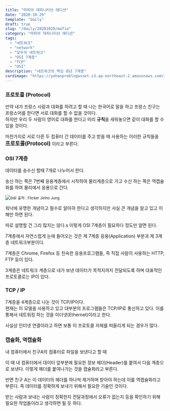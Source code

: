 ```yaml
---
title: "마피아 데피니티브 에디션"
date: "2020-10-29"
template: "daily"
draft: true
slug: "/daily/20201029/mafia"
category: "마피아 데피니티브 에디션"
tags:
  - "네트워크"
  - "network"
  - "모두의 네트워크"
  - "OSI 7계층"
  - "TCP"
  - "OSI"
description: "네트워크의 핵심 OSI 7계층"
cardimage: "https://yohanproblogasset.s3.ap-northeast-2.amazonaws.com/images/daily/game/brittney-burnett-699634-unsplash.jpg"
---
```


### 프로토콜 (Protocol)

만약 내가 프랑스 사람과 대화를 하려고 할 때 나는 한국어로 말을 하고 프랑스 친구는 프랑스어를 한다면 서로 대화를 할 수 없을 것이다.<br>
하지만 우리 두 사람이 영어로 대화를 한다고 미리 **규칙**을 세워놓으면 같이 대화를 할 수 있을 것이다.

마찬가지로 서로 다른 두 컴퓨터 간 데이터를 주고 받을 때 사용하는 이러한 규칙들을 <br>
<span class="color--red noto" style="font-weight: bold; font-size: 1.2em;">프로토콜(Protocol)</span> 이라고 부른다.

### OSI 7계층

데이터를 송수신 할때 7개로 나누어서 한다.

송신 하는 쪽은 7번째 응용계층에서 시작하여 물리계층으로 가고
수신 하는 쪽은 역캡슐화를 하여 물리에서 응용으로 간다.

![osi](/media/images/network/OSI/OSI.png)
<small class="caption">출처 : Flicker Jinho Jung</small>

워낙에 유명한 개념이고 필수로 알아햐 한다고 생각하지만 사실 큰 개념을 알고 있고 이해만 하면 된다.

따로 설명할 건 그리 많지는 않다.s
이렇게 OSI 7계층이 필요하다 정도만 알면 된다.

7계층에서 자연스럽게 눈에 들어오는 것은
제 <span class="color--red">7계층 응용(Application)</span> 부분과 제 3계층 <span class="color--red">네트워크</span>부분이다.

7계층은 Chrome, Firefox 등 친숙한 응용프로그램들, 즉 직접 사람이 사용하는 <span class="color--red">HTTP, FTP 등이 있다.</span>

3계층은 네트워크 계층으로 내가 보낸 데이터가 목적지까지 전달되도록 하며 대표적인 프로토콜로는 <span class="color--red">IP</span>이 있다.

### TCP / IP

7계층을 4계층으로 나눈 것이 TCP/IP이다.<br>
현재는 이 모델을 사용하고 있고 대부분의 프로그램들은 TCP/IP로 통신하고 있다.
이를 통해서 네트워킹 하는 것을 <span class='color--red highlight'>이더넷(Ethernet)</span>이라고 한다.

사실상 인터넷 연결이라고 하면 보통 이 프로토콜 자체를 떠올리게 되는 경우가 많다.

### 캡슐화, 역캡슐화

내 컴퓨터에서 친구A의 컴퓨터로 파일을 보낸다고 할 때

이 때 내 컴퓨터에서 데이터 앞부분에 필요한 정보 헤더(Header)를 붙여서 다음 계층으로 보낸다. 이렇게 헤더를 붙여나가는 것을 <span class="color--red">캡슐화</span>라고 부른다.

반면 친구 A는 이 데이터의 헤더를 하나씩 제거하며 받아야 하는데 이를 <span class="color--red">역캡슐화</span>라고 부른다.
즉 데이터를 정확하게 보내기 위해서 필요한 기술인 것이다.

받는 사람과 보내는 사람이 정확한지 전달과정에서 오류가 없는지 등을 확인하기 위해 필요한 작업들이라고 생각하면 될 듯 하다.
